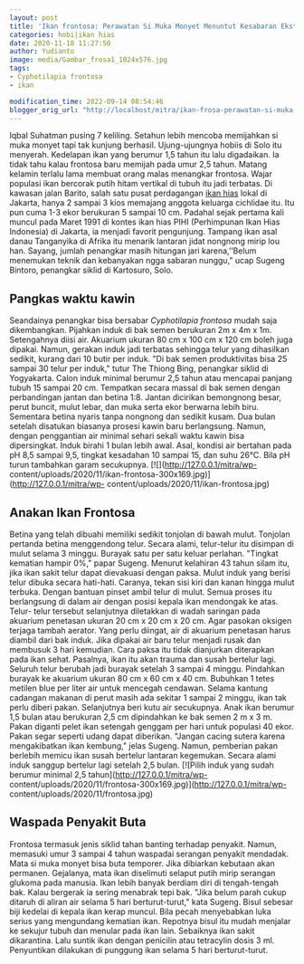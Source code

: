 ```yaml
---
layout: post
title: 'Ikan frontosa: Perawatan Si Muka Monyet Menuntut Kesabaran Ekstra'
categories: hobi|ikan hias
date: 2020-11-18 11:27:50
author: Yudianto
image: media/Gambar_frosa1_1024x576.jpg
tags:
- Cyphotilapia frontosa
- ikan

modification_time: 2022-09-14 08:54:46
blogger_orig_url: "http://localhost/mitra/ikan-frosa-perawatan-si-muka-monyet.html"
---
```


Iqbal Suhatman pusing 7 keliling. Setahun lebih mencoba memijahkan si muka
monyet tapi tak kunjung berhasil. Ujung-ujungnya hobiis di Solo itu menyerah.
Kedelapan ikan yang berumur 1,5 tahun itu lalu digadaikan. Ia tidak tahu kalau
frontosa baru memijah pada umur 2,5 tahun. Matang kelamin terlalu lama membuat
orang malas menangkar frontosa. Wajar populasi ikan bercorak putih hitam
vertikal di tubuh itu jadi terbatas. Di kawasan jalan Barito, salah satu pusat
perdagangan [ikan hias](http://127.0.0.1/mitra/ikan-hias "ikan hias") lokal di
Jakarta, hanya 2 sampai 3 kios memajang anggota keluarga cichlidae itu. Itu
pun cuma 1-3 ekor berukuran 5 sampai 10 cm. Padahal sejak pertama kali muncul
pada Maret 1991 di kontes ikan hias PIHI (Perhimpunan Ikan Hias Indonesia) di
Jakarta, ia menjadi favorit pengunjung. Tampang ikan asal danau Tanganyika di
Afrika itu menarik lantaran jidat nongnong mirip lou han. Sayang, jumlah
penangkar masih hitungan jari karena,’’Belum menemukan teknik dan kebanyakan
ngga sabaran nunggu," ucap Sugeng Bintoro, penangkar siklid di Kartosuro,
Solo.

## Pangkas waktu kawin

Seandainya penangkar bisa bersabar _Cyphotilapia frontosa_ mudah saja
dikembangkan. Pijahkan induk di bak semen berukuran 2m x 4m x 1m. Setengahnya
diisi air. Akuarium ukuran 80 cm x 100 cm x 120 cm boleh juga dipakai. Namun,
gerakan induk jadi terbatas sehingga telur yang dihasilkan sedikit, kurang
dari 10 butir per induk. "Di bak semen produktivitas bisa 25 sampai 30 telur
per induk," tutur The Thiong Bing, penangkar siklid di Yogyakarta. Calon induk
minimal berumur 2,5 tahun atau mencapai panjang tubuh 15 sampai 20 cm.
Tempatkan secara massal di bak semen dengan perbandingan jantan dan betina
1:8. Jantan dicirikan bemongnong besar, perut buncit, mulut lebar, dan muka
serta ekor berwarna lebih biru. Sementara betina nyaris tanpa nongnong dan
sedikit kusam. Dua bulan setelah disatukan biasanya prosesi kawin baru
berlangsung. Namun, dengan penggantian air minimal sehari sekali waktu kawin
bisa dipersingkat. Induk birahi 1 bulan lebih awal. Asal, kondisi air bertahan
pada pH 8,5 sampai 9,5, tingkat kesadahan 10 sampai 15, dan suhu 26°C. Bila pH
turun tambahkan garam secukupnya. [![](http://127.0.0.1/mitra/wp-
content/uploads/2020/11/ikan-frontosa-300x169.jpg)](http://127.0.0.1/mitra/wp-
content/uploads/2020/11/ikan-frontosa.jpg)

## Anakan Ikan Frontosa

Betina yang telah dibuahi memiliki sedikit tonjolan di bawah mulut. Tonjolan
pertanda betina menggendong telur. Secara alami, telur-telur itu disimpan di
mulut selama 3 minggu. Burayak satu per satu keluar perlahan. "Tingkat
kematian hampir 0%," papar Sugeng. Menurut kelahiran 43 tahun silam itu, jika
ikan sakit telur dapat dievakuasi dengan paksa. Mulut induk yang berisi telur
dibuka secara hati-hati. Caranya, tekan sisi kiri dan kanan hingga mulut
terbuka. Dengan bantuan pinset ambil telur di mulut. Semua proses itu
berlangsung di dalam air dengan posisi kepala ikan mendongak ke atas. Telur-
telur tersebut selanjutnya diletakkan di wadah saringan pada akuarium
penetasan ukuran 20 cm x 20 cm x 20 cm. Agar pasokan oksigen terjaga tambah
aerator. Yang perlu diingat, air di akuarium penetasan harus diambil dari bak
induk. Jika dipakai air baru telur menjadi rusak dan membusuk 3 hari kemudian.
Cara paksa itu tidak dianjurkan diterapkan pada ikan sehat. Pasalnya, ikan itu
akan trauma dan susah bertelur lagi. Seluruh telur berubah jadi burayak
setelah 3 sampai 4 minggu. Pindahkan burayak ke akuarium ukuran 80 cm x 60 cm
x 40 cm. Bubuhkan 1 tetes metilen blue per liter air untuk mencegah cendawan.
Selama kantung cadangan makanan di perut masih ada sekitar 1 sampai 2 minggu,
ikan tak perlu diberi pakan. Selanjutnya beri kutu air secukupnya. Anak ikan
berumur 1,5 bulan atau berukuran 2,5 cm dipindahkan ke bak semen 2 m x 3 m.
Pakan diganti pelet ikan setengah genggam per hari untuk populasi 40 ekor.
Pakan segar seperti udang dapat diberikan. "Jangan cacing sutera karena
mengakibatkan ikan kembung," jelas Sugeng. Namun, pemberian pakan berlebih
memicu ikan susah bertelur lantaran kegemukan. Secara alami induk sanggup
bertelur lagi setelah 2,5 bulan. [![Pilih induk yang sudah berumur minimal 2,5
tahun](http://127.0.0.1/mitra/wp-
content/uploads/2020/11/frontosa-300x169.jpg)](http://127.0.0.1/mitra/wp-
content/uploads/2020/11/frontosa.jpg)

## Waspada Penyakit Buta

Frontosa termasuk jenis siklid tahan banting terhadap penyakit. Namun,
memasuki umur 3 sampai 4 tahun waspadai serangan penyakit mendadak. Mata si
muka monyet bisa buta temporer. Jika dibiarkan kebutaan akan permanen.
Gejalanya, mata ikan diselimuti selaput putih mirip serangan glukoma pada
manusia. Ikan lebih banyak berdiam diri di tengah-tengah bak. Kalau bergerak
ia sering menabrak tepi bak. "Jika belum parah cukup ditaruh di aliran air
selama 5 hari berturut-turut," kata Sugeng. Bisul sebesar biji kedelai di
kepala ikan kerap muncul. Bila pecah menyebabkan luka serius yang mengundang
kematian ikan. Repotnya bisul itu mudah menjalar ke sekujur tubuh dan menular
pada ikan lain. Sebaiknya ikan sakit dikarantina. Lalu suntik ikan dengan
penicilin atau tetracylin dosis 3 ml. Penyuntikan dilakukan di punggung ikan
selama 5 hari berturut-turut.


